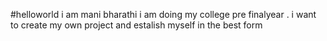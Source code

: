 #helloworld
i am mani bharathi
i am doing my college pre finalyear . i want to create my own project and estalish myself in the best form
